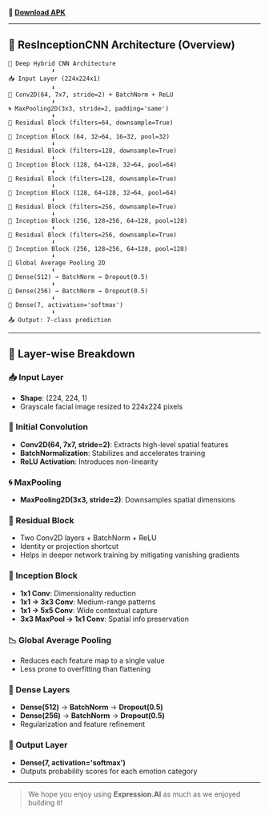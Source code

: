 
**🔗 [Download APK](https://github.com/Riiishaab/Expression.AI/releases/download/v1.0/ExpressionAI.apk)**
 

---

## 🧱 ResInceptionCNN Architecture (Overview)

```
🚀 Deep Hybrid CNN Architecture
            ⬇️
📥 Input Layer (224x224x1)
            ⬇️
🧠 Conv2D(64, 7x7, stride=2) + BatchNorm + ReLU
            ⬇️
🌀 MaxPooling2D(3x3, stride=2, padding='same')
            ⬇️
🔁 Residual Block (filters=64, downsample=True)
            ⬇️
🔗 Inception Block (64, 32→64, 16→32, pool=32)
            ⬇️
🔁 Residual Block (filters=128, downsample=True)
            ⬇️
🔗 Inception Block (128, 64→128, 32→64, pool=64)
            ⬇️
🔁 Residual Block (filters=128, downsample=True)
            ⬇️
🔗 Inception Block (128, 64→128, 32→64, pool=64)
            ⬇️
🔁 Residual Block (filters=256, downsample=True)
            ⬇️
🔗 Inception Block (256, 128→256, 64→128, pool=128)
            ⬇️
🔁 Residual Block (filters=256, downsample=True)
            ⬇️
🔗 Inception Block (256, 128→256, 64→128, pool=128)
            ⬇️
🔽 Global Average Pooling 2D
            ⬇️
🧱 Dense(512) → BatchNorm → Dropout(0.5)
            ⬇️
🧱 Dense(256) → BatchNorm → Dropout(0.5)
            ⬇️
🎯 Dense(7, activation='softmax')
            ⬇️
📤 Output: 7-class prediction
```

---

## 🔎 Layer-wise Breakdown

### 📥 Input Layer
- **Shape**: (224, 224, 1)
- Grayscale facial image resized to 224x224 pixels

### 🧠 Initial Convolution
- **Conv2D(64, 7x7, stride=2)**: Extracts high-level spatial features
- **BatchNormalization**: Stabilizes and accelerates training
- **ReLU Activation**: Introduces non-linearity

### 🌀 MaxPooling
- **MaxPooling2D(3x3, stride=2)**: Downsamples spatial dimensions

### 🔁 Residual Block
- Two Conv2D layers + BatchNorm + ReLU
- Identity or projection shortcut
- Helps in deeper network training by mitigating vanishing gradients

### 🔗 Inception Block
- **1x1 Conv**: Dimensionality reduction
- **1x1 → 3x3 Conv**: Medium-range patterns
- **1x1 → 5x5 Conv**: Wide contextual capture
- **3x3 MaxPool → 1x1 Conv**: Spatial info preservation

### 📉 Global Average Pooling
- Reduces each feature map to a single value
- Less prone to overfitting than flattening

### 🧱 Dense Layers
- **Dense(512)** → **BatchNorm** → **Dropout(0.5)**
- **Dense(256)** → **BatchNorm** → **Dropout(0.5)**
- Regularization and feature refinement

### 🎯 Output Layer
- **Dense(7, activation='softmax')**
- Outputs probability scores for each emotion category

---


> We hope you enjoy using **Expression.AI** as much as we enjoyed building it!

